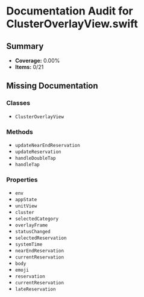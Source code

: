# Documentation Audit for ClusterOverlayView.swift

## Summary

- **Coverage:** 0.00%
- **Items:** 0/21

## Missing Documentation

### Classes
- `ClusterOverlayView`

### Methods
- `updateNearEndReservation`
- `updateReservation`
- `handleDoubleTap`
- `handleTap`

### Properties
- `env`
- `appState`
- `unitView`
- `cluster`
- `selectedCategory`
- `overlayFrame`
- `statusChanged`
- `selectedReservation`
- `systemTime`
- `nearEndReservation`
- `currentReservation`
- `body`
- `emoji`
- `reservation`
- `currentReservation`
- `lateReservation`
